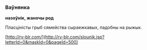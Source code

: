 ### Ваўнянка
**назоўнік, жаночы род**

Пласціністы грыб сямейства сыраежкавых, падобны на рыжык.

<a rel="author">[http://rv-blr.com/](http://rv-blr.com/slounik.jsp?letterId=0&maskId=0&pageId=500)</a>
